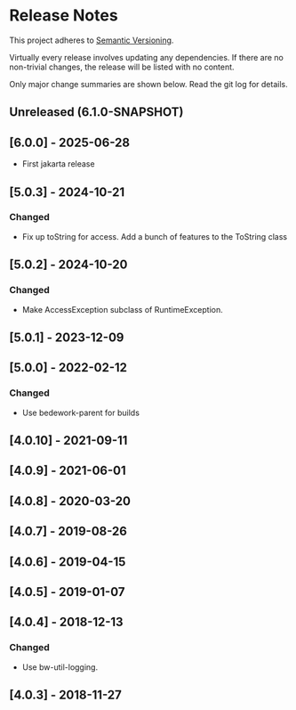 # Release Notes

This project adheres to [Semantic Versioning](https://semver.org/spec/v2.0.0.html).

Virtually every release involves updating any dependencies. If there are no non-trivial changes, the release will be listed with no content.

Only major change summaries are shown below. Read the git log for details.

## Unreleased (6.1.0-SNAPSHOT)

## [6.0.0] - 2025-06-28
* First jakarta release

## [5.0.3] - 2024-10-21

### Changed
- Fix up toString for access. Add a bunch of features to the ToString class

## [5.0.2] - 2024-10-20

### Changed
- Make AccessException subclass of RuntimeException.

## [5.0.1] - 2023-12-09

## [5.0.0] - 2022-02-12

### Changed
- Use bedework-parent for builds

## [4.0.10] - 2021-09-11

## [4.0.9] - 2021-06-01

## [4.0.8] - 2020-03-20

## [4.0.7] - 2019-08-26

## [4.0.6] - 2019-04-15

## [4.0.5] - 2019-01-07

## [4.0.4] - 2018-12-13

### Changed
- Use bw-util-logging.

## [4.0.3] - 2018-11-27
